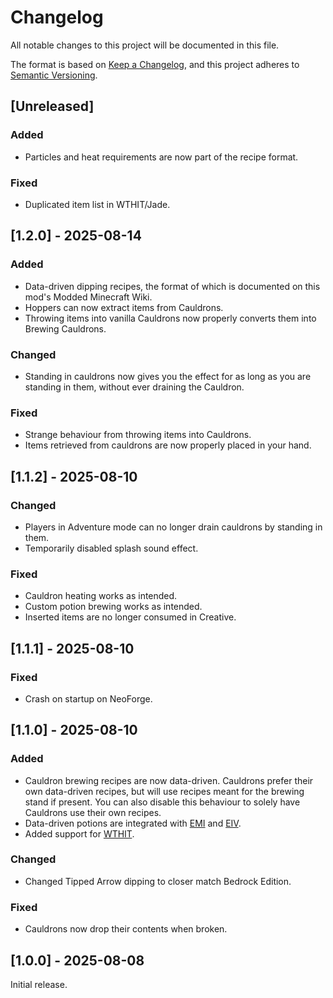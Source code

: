 # Changelog
All notable changes to this project will be documented in this file.

The format is based on [Keep a Changelog](https://keepachangelog.com/en/1.0.0/),
and this project adheres to [Semantic Versioning](https://semver.org/spec/v2.0.0.html).

## [Unreleased]

### Added
- Particles and heat requirements are now part of the recipe format.

### Fixed
- Duplicated item list in WTHIT/Jade.

## [1.2.0] - 2025-08-14

### Added
- Data-driven dipping recipes, the format of which is documented on this mod's Modded Minecraft Wiki.
- Hoppers can now extract items from Cauldrons.
- Throwing items into vanilla Cauldrons now properly converts them into Brewing Cauldrons.

### Changed
- Standing in cauldrons now gives you the effect for as long as you are standing in them, without ever draining the Cauldron.

### Fixed
- Strange behaviour from throwing items into Cauldrons.
- Items retrieved from cauldrons are now properly placed in your hand.

## [1.1.2] - 2025-08-10

### Changed
- Players in Adventure mode can no longer drain cauldrons by standing in them.
- Temporarily disabled splash sound effect.

### Fixed
- Cauldron heating works as intended.
- Custom potion brewing works as intended.
- Inserted items are no longer consumed in Creative.

## [1.1.1] - 2025-08-10

### Fixed
- Crash on startup on NeoForge.

## [1.1.0] - 2025-08-10

### Added
- Cauldron brewing recipes are now data-driven. Cauldrons prefer their own data-driven recipes, but will use recipes meant for the brewing stand if present. You can also disable this behaviour to solely have Cauldrons use their own recipes.
- Data-driven potions are integrated with [EMI](https://modrinth.com/mod/emi) and [EIV](https://modrinth.com/mod/eiv).
- Added support for [WTHIT](https://modrinth.com/mod/wthit).

### Changed
- Changed Tipped Arrow dipping to closer match Bedrock Edition.

### Fixed
- Cauldrons now drop their contents when broken.

## [1.0.0] - 2025-08-08

Initial release.